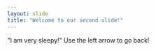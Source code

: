 ```yaml
---
layout: slide
title: "Welcome to our second slide!"
---
```

"I am very sleepy!"
Use the left arrow to go back!
